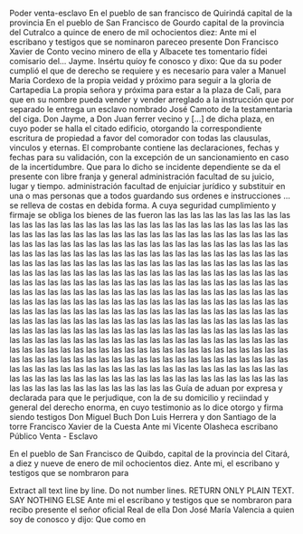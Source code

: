 Poder venta-esclavo
En el pueblo de san francisco de Quirindá
capital de la provincia
En el pueblo de San Francisco de Gourdo capital de la provincia del Cutralco a quince de enero de mil ochocientos diez: Ante mi el escribano y testigos que se nominaron pareceo presente Don Francisco Xavier de Conto vecino minero de ella y Albacete tes
tomentario fídei comisario del... Jayme. Insértu quíoy fe conosco y dixo: Que da su poder cumplió el que de derecho se requiere y es necesario para valer a Manuel Maria Cordexo de la propia veidad y próximo para seguir a la gloria de Cartapedia
La propia señora y próxima para estar a la plaza de Cali, para que en su nombre pueda vender y vender arreglado a la instrucción que por separado le entrega un esclavo nombrado José Camoto de la testamentaria del ciga.
Don Jayme, a Don Juan ferrer vecino y [...] de dicha plaza, en cuyo poder se halla el citado edificio, otorgando la correspondiente escritura de propiedad a favor del comorador con todas las clausulas, vinculos y eternas.
El comprobante contiene las declaraciones, fechas y fechas para su validación, con la excepción de un sancionamiento en caso de la incertidumbre. Que para lo dicho se incidente dependiente se da el presente con libre franja y general administración facultad de su juicio, lugar y tiempo.
administración
facultad
de
enjuiciar
jurídico
y
substituir
en
una
o
mas
personas
que
a
todos
guardando
sus
ordenes
e
instrucciones
...
se
relleva
de
costas
en
debida
forma.
A
cuya
seguridad
cumplimiento
y
firmaje
se
obliga
los
bienes
de
las
fueron
las
las
las
las
las
las
las
las
las
las
las
las
las
las
las
las
las
las
las
las
las
las
las
las
las
las
las
las
las
las
las
las
las
las
las
las
las
las
las
las
las
las
las
las
las
las
las
las
las
las
las
las
las
las
las
las
las
las
las
las
las
las
las
las
las
las
las
las
las
las
las
las
las
las
las
las
las
las
las
las
las
las
las
las
las
las
las
las
las
las
las
las
las
las
las
las
las
las
las
las
las
las
las
las
las
las
las
las
las
las
las
las
las
las
las
las
las
las
las
las
las
las
las
las
las
las
las
las
las
las
las
las
las
las
las
las
las
las
las
las
las
las
las
las
las
las
las
las
las
las
las
las
las
las
las
las
las
las
las
las
las
las
las
las
las
las
las
las
las
las
las
las
las
las
las
las
las
las
las
las
las
las
las
las
las
las
las
las
las
las
las
las
las
las
las
las
las
las
las
las
las
las
las
las
las
las
las
las
las
las
las
las
las
las
las
las
las
las
las
las
las
las
las
las
las
las
las
las
las
las
las
las
las
las
las
las
las
las
las
las
las
las
las
las
las
las
las
las
las
las
las
las
las
las
las
las
las
las
las
las
las
las
las
las
las
las
las
las
las
las
las
las
las
las
las
las
las
las
las
las
las
las
las
las
las
las
las
las
las
las
las
las
las
las
las
las
las
las
las
las
las
las
las
las
las
las
las
las
las
las
las
las
las
las
las
las
las
las
las
las
las
las
las
las
las
las
las
las
las
las
las
las
las
las
las
las
las
las
las
las
las
las
las
las
las
las
las
las
las
las
las
las
las
las
las
las
las
las
las
las
las
las
las
las
las
las
las
las
las
las
las
las
las
las
las
las
las
las
las
las
las
las
las
las
las
las
las
las
las
las
las
las
las
las
las
las
las
Guía de aduan por expresa y declarada para que le perjudique, con la de su domicilio y reciindad y general del derecho enorma, en cuyo testimonio as lo dice otorgo y firma siendo testigos Don Miguel Buch Don Luis Herrera y don Santiago de la torre
Francisco Xavier de la Cuesta
Ante mi
Vicente Olasheca
escribano Público
Venta - Esclavo

En el pueblo de San Francisco de Quibdo, capital de la provincia del Citará, a diez y nueve de enero de mil ochocientos diez. Ante mi, el escribano y testigos que se nombraron para

Extract all text line by line. Do not number lines. RETURN ONLY PLAIN TEXT. SAY NOTHING ELSE
Ante mi el escribano y testigos que se nombraron para recibo presente el señor oficial Real de ella Don José María Valencia a quien soy de conosco y dijo: Que como en
